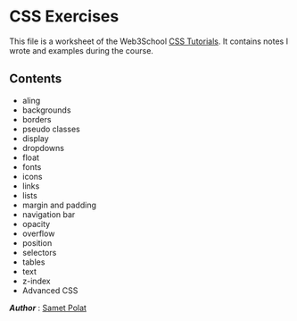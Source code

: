  # CSS Exercises
This file is a worksheet of the Web3School [CSS Tutorials](https://www.w3schools.com/css/default.asp). It contains notes I wrote and examples during the course.

 ## Contents
 - aling
 - backgrounds
 - borders
 - pseudo classes
 - display
 - dropdowns
 - float
 - fonts
 - icons
 - links
 - lists
 - margin and padding
 - navigation bar
 - opacity
 - overflow
 - position
 - selectors
 - tables
 - text
 - z-index
 - Advanced CSS
 


 **_Author_** : [Samet Polat](https://www.linkedin.com/in/sametpolat17/)
 

